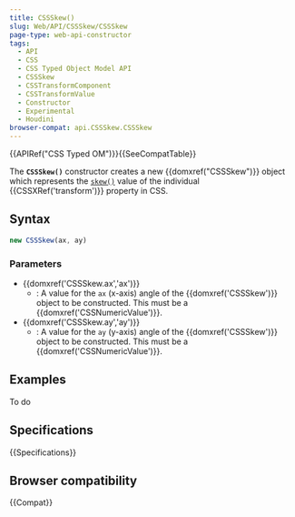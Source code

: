 ```yaml
---
title: CSSSkew()
slug: Web/API/CSSSkew/CSSSkew
page-type: web-api-constructor
tags:
  - API
  - CSS
  - CSS Typed Object Model API
  - CSSSkew
  - CSSTransformComponent
  - CSSTransformValue
  - Constructor
  - Experimental
  - Houdini
browser-compat: api.CSSSkew.CSSSkew
---
```

{{APIRef("CSS Typed OM")}}{{SeeCompatTable}}

The **`CSSSkew()`** constructor creates a new
{{domxref("CSSSkew")}} object which represents the
[`skew()`](/en-US/docs/Web/CSS/transform-function/skew) value
of the individual {{CSSXRef('transform')}} property in CSS.

## Syntax

```js
new CSSSkew(ax, ay)
```

### Parameters

- {{domxref('CSSSkew.ax','ax')}}
  - : A value for the `ax` (x-axis) angle of the {{domxref('CSSSkew')}} object to be constructed. This must be a {{domxref('CSSNumericValue')}}.
- {{domxref('CSSSkew.ay','ay')}}
  - : A value for the `ay` (y-axis) angle of the {{domxref('CSSSkew')}} object to be constructed. This must be a {{domxref('CSSNumericValue')}}.

## Examples

To do

## Specifications

{{Specifications}}

## Browser compatibility

{{Compat}}
